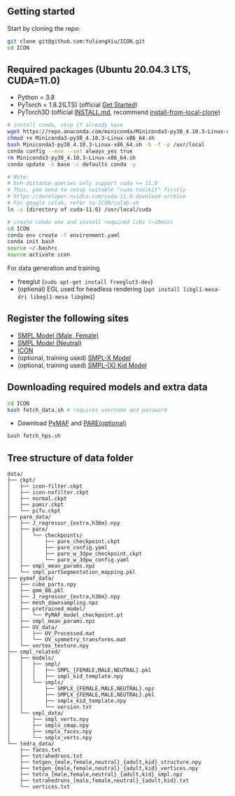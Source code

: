 ## Getting started

Start by cloning the repo:

```bash
git clone git@github.com:YuliangXiu/ICON.git
cd ICON
```  

## Required packages (Ubuntu 20.04.3 LTS, CUDA=11.0)
  * Python = 3.8
  * PyTorch = 1.8.2(LTS) (official [Get Started](https://pytorch.org/get-started/locally/))
  * PyTorch3D (official [INSTALL.md](https://github.com/facebookresearch/pytorch3d/blob/main/INSTALL.md), recommend [install-from-local-clone](https://github.com/facebookresearch/pytorch3d/blob/main/INSTALL.md#2-install-from-a-local-clone))

```bash
# install conda, skip if already have
wget https://repo.anaconda.com/miniconda/Miniconda3-py38_4.10.3-Linux-x86_64.sh
chmod +x Miniconda3-py38_4.10.3-Linux-x86_64.sh
bash Miniconda3-py38_4.10.3-Linux-x86_64.sh -b -f -p /usr/local
conda config --env --set always_yes true
rm Miniconda3-py38_4.10.3-Linux-x86_64.sh
conda update -n base -c defaults conda -y

# Note: 
# bvh-distance-queries only support cuda <= 11.0
# Thus, you need to setup suitable "cuda toolkit" firstly 
# https://developer.nvidia.com/cuda-11.0-download-archive
# For google colab, refer to ICON/colab.sh
ln -s {directory of cuda-11.0} /usr/local/cuda

# create conda env and install required libs (~20min)
cd ICON
conda env create -f environment.yaml
conda init bash
source ~/.bashrc
source activate icon
```

For data generation and training

  * freeglut (`sudo apt-get install freeglut3-dev`)
  * (optional) EGL used for headless rendering (`apt install libgl1-mesa-dri libegl1-mesa libgbm1`)

## Register the following sites
  * [SMPL Model (Male, Female)](http://smpl.is.tue.mpg.de/)
  * [SMPL Model (Neutral)](http://smplify.is.tue.mpg.de/)
  * [ICON](https://icon.is.tue.mpg.de/)
  * (optional, training used) [SMPL-X Model](http://smpl-x.is.tue.mpg.de/)
  * (optional, training used) [SMPL-(X) Kid Model](https://agora.is.tue.mpg.de/)

## Downloading required models and extra data
  ```bash
  cd ICON
  bash fetch_data.sh # requires username and password
  ```
  * Download [PyMAF](https://github.com/HongwenZhang/PyMAF#necessary-files) and [PARE(optional)](https://github.com/mkocabas/PARE#demo)
  
  ```bash
  bash fetch_hps.sh
  ```


## Tree structure of **data** folder

```
data/
├── ckpt/
│   ├── icon-filter.ckpt
│   ├── icon-nofilter.ckpt
│   ├── normal.ckpt
│   ├── pamir.ckpt
│   └── pifu.ckpt
├── pare_data/
│   ├── J_regressor_{extra,h36m}.npy
│   ├── pare/
│   │   └── checkpoints/
│   │       ├── pare_checkpoint.ckpt
│   │       ├── pare_config.yaml
│   │       ├── pare_w_3dpw_checkpoint.ckpt
│   │       └── pare_w_3dpw_config.yaml
│   ├── smpl_mean_params.npz
│   └── smpl_partSegmentation_mapping.pkl
├── pymaf_data/
│   ├── cube_parts.npy
│   ├── gmm_08.pkl
│   ├── J_regressor_{extra,h36m}.npy
│   ├── mesh_downsampling.npz
│   ├── pretrained_model/
│   │   └── PyMAF_model_checkpoint.pt
│   ├── smpl_mean_params.npz
│   ├── UV_data/
│   │   ├── UV_Processed.mat
│   │   └── UV_symmetry_transforms.mat
│   └── vertex_texture.npy
├── smpl_related/
│   ├── models/
│   │   ├── smpl/
│   │   │   ├── SMPL_{FEMALE,MALE,NEUTRAL}.pkl
│   │   │   ├── smpl_kid_template.npy
│   │   └── smplx/
│   │       ├── SMPLX_{FEMALE,MALE,NEUTRAL}.npz
│   │       ├── SMPLX_{FEMALE,MALE,NEUTRAL}.pkl
│   │       ├── smplx_kid_template.npy
│   │       └── version.txt
│   └── smpl_data/
│       ├── smpl_verts.npy
│       ├── smplx_cmap.npy
│       ├── smplx_faces.npy
│       └── smplx_verts.npy
└── tedra_data/
    ├── faces.txt
    ├── tetrahedrons.txt
    ├── tetgen_{male,female,neutral}_{adult,kid}_structure.npy
    ├── tetgen_{male,female,neutral}_{adult,kid}_vertices.npy
    ├── tetra_{male,female,neutral}_{adult,kid}_smpl.npz
    ├── tetrahedrons_{male,female,neutral}_{adult,kid}.txt
    └── vertices.txt
```

